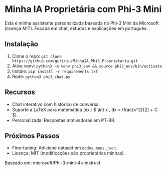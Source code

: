 # Minha IA Proprietária com Phi-3 Mini

Esta é minha assistente personalizada baseada no Phi-3 Mini da Microsoft (licença MIT). Focada em chat, estudos e explicações em português.

## Instalação
1. Clone o repo: `git clone https://github.com/guririu/MinhaIA_Phi3_Proprietaria.git`
2. Ative venv: `python3 -m venv phi3_env && source phi3_env/bin/activate`
3. Instale: `pip install -r requirements.txt`
4. Rode: `python3 phi3_chat.py`

## Recursos
- Chat interativo com histórico de conversa.
- Suporte a LaTeX para matemática (ex.: \$ \int x \, dx = \frac{x^2}{2} + C \$).
- Personalizada: Respostas motivadoras em PT-BR.

## Próximos Passos
- Fine-tuning: Adicione dataset em `dados_meus.json`.
- Licença: MIT (modificações são proprietárias minhas).

Baseado em: microsoft/Phi-3-mini-4k-instruct
